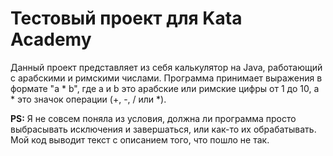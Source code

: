 # Тестовый проект для Kata Academy
Данный проект представляет из себя калькулятор на Java, работающий с арабскими и римскими числами.
Программа принимает выражения в формате "a * b", где a и b это арабские или римские цифры от 1 до 10, а * это значок операции (+, -, / или *).

**PS:**
Я не совсем поняла из условия, должна ли программа просто выбрасывать исключения и завершаться, или как-то их обрабатывать. Мой код выводит текст с описанием того, что пошло не так.
